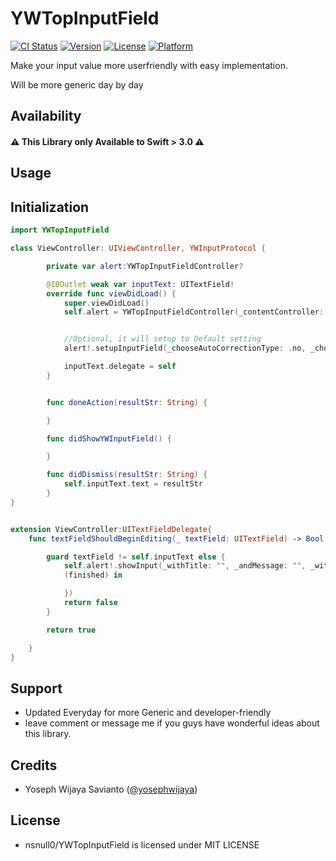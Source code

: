 # YWTopInputField
[![CI Status](https://travis-ci.org/nsnull0/YWTopInputField.svg?branch=master)](https://travis-ci.org/nsnull0/YWTopInputField)
[![Version](https://img.shields.io/cocoapods/v/YWTopInputField.svg?style=flat)](https://cocoapods.org/pods/YWTopInputField)
[![License](https://img.shields.io/cocoapods/l/YWTopInputField.svg?style=flat)](https://cocoapods.org/pods/YWTopInputField)
[![Platform](https://img.shields.io/cocoapods/p/YWTopInputField.svg?style=flat)](https://cocoapods.org/pods/YWTopInputField)

Make your input value more  userfriendly with easy implementation.

Will be more generic day by day

## Availability
#### ⚠️ **This Library only Available to Swift > 3.0** ⚠️


## Usage
## Initialization
```swift
import YWTopInputField

class ViewController: UIViewController, YWInputProtocol {

        private var alert:YWTopInputFieldController?

        @IBOutlet weak var inputText: UITextField!
        override func viewDidLoad() {
            super.viewDidLoad()
            self.alert = YWTopInputFieldController(_contentController: self, _andDelegate: self)


            //Optional, it will setup to Default setting
            alert!.setupInputField(_chooseAutoCorrectionType: .no, _chooseSpellCheckingType: .no, _chooseKeyboardType: .default, _chooseKeyboardAppearance: .alert)

            inputText.delegate = self
        }


        func doneAction(resultStr: String) {

        }

        func didShowYWInputField() {

        }

        func didDismiss(resultStr: String) {
            self.inputText.text = resultStr
        }
}


extension ViewController:UITextFieldDelegate{
    func textFieldShouldBeginEditing(_ textField: UITextField) -> Bool {

        guard textField != self.inputText else {
            self.alert!.showInput(_withTitle: "", _andMessage: "", _withContentString: textField.text!, completion: {
            (finished) in

            })
            return false
        }

        return true

    }
}

```
## Support
- Updated Everyday for more Generic and developer-friendly
- leave comment or message me if you guys have wonderful ideas about this library.

## Credits
- Yoseph Wijaya Savianto ([@yosephwijaya](http://yoseph.ws))

## License
- nsnull0/YWTopInputField is licensed under MIT LICENSE
